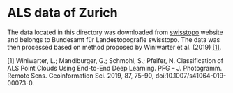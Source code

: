 # ALS data of Zurich

The data located in this directory was downloaded from [swisstopo](https://www.swisstopo.admin.ch/en/height-model-swisssurface3d) website and belongs to Bundesamt für Landestopografie swisstopo. The data was then processed based on method proposed by Winiwarter et al. (2019) [[1]](#1).

<a id="1">[1]</a> Winiwarter, L.; Mandlburger, G.; Schmohl, S.; Pfeifer, N. Classification of ALS Point Clouds Using End-to-End Deep Learning. PFG – J. Photogramm. Remote Sens. Geoinformation Sci. 2019, 87, 75–90, doi:10.1007/s41064-019-00073-0.
